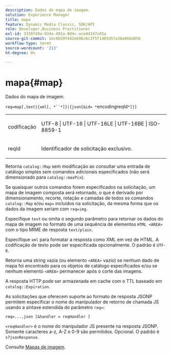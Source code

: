 ```yaml
---
description: Dados do mapa de imagem.
solution: Experience Manager
title: mapa
feature: Dynamic Media Classic, SDK/API
role: Developer,Business Practitioner
exl-id: 3330f49a-934e-492a-804c-ace4d147c65a
source-git-commit: 1ec8b59f442eb96c6c3f5f1405d57a38a86bd056
workflow-type: tm+mt
source-wordcount: '213'
ht-degree: 0%

---
```


# mapa{#map}

Dados do mapa de imagem.

`req=map[,text|{xml[, *``*]}|{json[&id= *`encodingreqId`*]}]`

<table id="simpletable_10F2152FDF33411491FBBAFD173CA5ED"> 
 <tr class="strow"> 
  <td class="stentry"> <p><span class="codeph"><span class="varname"> codificação</span></span> </p> </td> 
  <td class="stentry"> <p><span class="codeph"> UTF-8 | UTF-16 | UTF-16LE | UTF-16BE | ISO-8859-1</span> </p></td> 
 </tr> 
 <tr class="strow"> 
  <td class="stentry"> <p><span class="codeph"><span class="varname"> reqId</span></span> </p></td> 
  <td class="stentry"> <p>Identificador de solicitação exclusivo. </p></td> 
 </tr> 
</table>

Retorna `catalog::Map` sem modificação ao consultar uma entrada de catálogo simples sem comandos adicionais especificados (não será dimensionado para `catalog::maxPix`).

Se quaisquer outros comandos forem especificados na solicitação, um mapa de imagem composta será retornado, o que é derivado por dimensionamento, recorte, rotação e camadas de todos os comandos `catalog::Map` e/ou `map=` incluídos na solicitação, da mesma forma que os dados da imagem seriam com `req=img`.

Especifique `text` ou omita o segundo parâmetro para retornar os dados do mapa de imagem no formato de uma sequência de elementos `HTML <AREA>` com o tipo MIME de resposta `text/plain`.

Especifique `xml` para formatar a resposta como XML em vez de HTML. A codificação de texto pode ser especificada opcionalmente. O padrão é `UTF-8`.

Retorna uma string vazia (ou elemento `<AREA>` vazio) se nenhum dado de mapa foi encontrado para os objetos de catálogo especificados e/ou se nenhum elemento `<AREA>` permanecer após o corte das imagens.

A resposta HTTP pode ser armazenada em cache com o TTL baseado em `catalog::Expiration`.

As solicitações que oferecem suporte ao formato de resposta JSONP permitem especificar o nome do manipulador de retorno de chamada JS usando a sintaxe estendida do parâmetro `req=`:

`req=...,json [&handler = reqHandler ]`

`<reqHandler>` é o nome do manipulador JS presente na resposta JSONP. Somente caracteres a-z, A-Z e 0-9 são permitidos. Opcional. O padrão é `s7jsonResponse`.

Consulte [Mapas de imagem](../../../../../../is-api/http-ref/image-serving-api-ref/c-http-protocol-reference/c-syntax-and-features/r-image-maps.md#reference-ff7d1bac2a064104b0c508a81316fdab).
